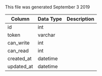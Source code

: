 This file was generated September 3 2019

| Column     | Data Type | Description |
| ---------- | --------- | ----------- |
| id         | int       |             |
| token      | varchar   |             |
| can_write  | int       |             |
| can_read   | int       |             |
| created_at | datetime  |             |
| updated_at | datetime  |             |